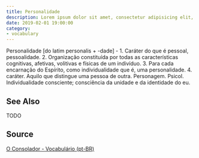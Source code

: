 ```yaml
---
title: Personalidade
description: Lorem ipsum dolor sit amet, consectetur adipisicing elit, sed do eiusmod tempor incididunt ut labore et dolore magna aliqua.  TODO
date: 2019-02-01 19:00:00
category:
- vocabulary
---
```


Personalidade [do latim personalis + -dade] - 1. Caráter do que é pessoal, pessoalidade. 2. Organização constituída por todas as características cognitivas, afetivas, volitivas e físicas de um indivíduo. 3. Para cada encarnação do Espírito, como individualidade que é, uma personalidade. 4. caráter. Aquilo que distingue uma pessoa de outra. Personagem. Psicol. Individualidade consciente; consciência da unidade e da identidade do eu. 

## See Also
TODO

## Source
[O Consolador - Vocabulário (pt-BR)](http://www.oconsolador.com.br/linkfixo/vocabulario/principal.html)
